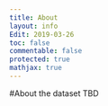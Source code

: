 ```yaml
---
title: About
layout: info
Edit: 2019-03-26
toc: false
commentable: false
protected: true
mathjax: true
---
```

#About the dataset
TBD


